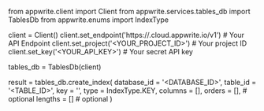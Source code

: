 from appwrite.client import Client
from appwrite.services.tables_db import TablesDb
from appwrite.enums import IndexType

client = Client()
client.set_endpoint('https://<REGION>.cloud.appwrite.io/v1') # Your API Endpoint
client.set_project('<YOUR_PROJECT_ID>') # Your project ID
client.set_key('<YOUR_API_KEY>') # Your secret API key

tables_db = TablesDb(client)

result = tables_db.create_index(
    database_id = '<DATABASE_ID>',
    table_id = '<TABLE_ID>',
    key = '',
    type = IndexType.KEY,
    columns = [],
    orders = [], # optional
    lengths = [] # optional
)
